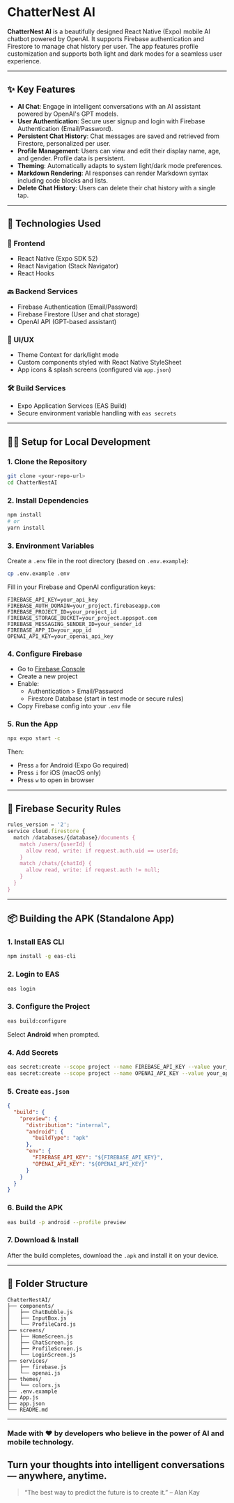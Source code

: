 # ChatterNest AI

**ChatterNest AI** is a beautifully designed React Native (Expo) mobile AI chatbot powered by OpenAI. It supports Firebase authentication and Firestore to manage chat history per user. The app features profile customization and supports both light and dark modes for a seamless user experience.

---

## ✨ Key Features

- **AI Chat**: Engage in intelligent conversations with an AI assistant powered by OpenAI's GPT models.
- **User Authentication**: Secure user signup and login with Firebase Authentication (Email/Password).
- **Persistent Chat History**: Chat messages are saved and retrieved from Firestore, personalized per user.
- **Profile Management**: Users can view and edit their display name, age, and gender. Profile data is persistent.
- **Theming**: Automatically adapts to system light/dark mode preferences.
- **Markdown Rendering**: AI responses can render Markdown syntax including code blocks and lists.
- **Delete Chat History**: Users can delete their chat history with a single tap.

---

## 🚀 Technologies Used

### 📱 Frontend
- React Native (Expo SDK 52)
- React Navigation (Stack Navigator)
- React Hooks

### 🔙 Backend Services
- Firebase Authentication (Email/Password)
- Firebase Firestore (User and chat storage)
- OpenAI API (GPT-based assistant)

### 🎨 UI/UX
- Theme Context for dark/light mode
- Custom components styled with React Native StyleSheet
- App icons & splash screens (configured via `app.json`)

### 🛠 Build Services
- Expo Application Services (EAS Build)
- Secure environment variable handling with `eas secrets`

---

## 🧑‍💻 Setup for Local Development

### 1. Clone the Repository

```bash
git clone <your-repo-url>
cd ChatterNestAI
```

### 2. Install Dependencies

```bash
npm install
# or
yarn install
```

### 3. Environment Variables

Create a `.env` file in the root directory (based on `.env.example`):

```bash
cp .env.example .env
```

Fill in your Firebase and OpenAI configuration keys:

```env
FIREBASE_API_KEY=your_api_key
FIREBASE_AUTH_DOMAIN=your_project.firebaseapp.com
FIREBASE_PROJECT_ID=your_project_id
FIREBASE_STORAGE_BUCKET=your_project.appspot.com
FIREBASE_MESSAGING_SENDER_ID=your_sender_id
FIREBASE_APP_ID=your_app_id
OPENAI_API_KEY=your_openai_api_key
```

### 4. Configure Firebase

- Go to [Firebase Console](https://console.firebase.google.com)
- Create a new project
- Enable:
  - Authentication > Email/Password
  - Firestore Database (start in test mode or secure rules)
- Copy Firebase config into your `.env` file

### 5. Run the App

```bash
npx expo start -c
```

Then:
- Press `a` for Android (Expo Go required)
- Press `i` for iOS (macOS only)
- Press `w` to open in browser

---

## 🔐 Firebase Security Rules

```js
rules_version = '2';
service cloud.firestore {
  match /databases/{database}/documents {
    match /users/{userId} {
      allow read, write: if request.auth.uid == userId;
    }
    match /chats/{chatId} {
      allow read, write: if request.auth != null;
    }
  }
}
```

---

## 📦 Building the APK (Standalone App)

### 1. Install EAS CLI

```bash
npm install -g eas-cli
```

### 2. Login to EAS

```bash
eas login
```

### 3. Configure the Project

```bash
eas build:configure
```

Select **Android** when prompted.

### 4. Add Secrets

```bash
eas secret:create --scope project --name FIREBASE_API_KEY --value your_firebase_key
eas secret:create --scope project --name OPENAI_API_KEY --value your_openai_key
```

### 5. Create `eas.json`

```json
{
  "build": {
    "preview": {
      "distribution": "internal",
      "android": {
        "buildType": "apk"
      },
      "env": {
        "FIREBASE_API_KEY": "${FIREBASE_API_KEY}",
        "OPENAI_API_KEY": "${OPENAI_API_KEY}"
      }
    }
  }
}
```

### 6. Build the APK

```bash
eas build -p android --profile preview
```

### 7. Download & Install

After the build completes, download the `.apk` and install it on your device.

---

## 🧠 Folder Structure

```
ChatterNestAI/
├── components/
│   ├── ChatBubble.js
│   ├── InputBox.js
│   └── ProfileCard.js
├── screens/
│   ├── HomeScreen.js
│   ├── ChatScreen.js
│   ├── ProfileScreen.js
│   └── LoginScreen.js
├── services/
│   ├── firebase.js
│   └── openai.js
├── themes/
│   └── colors.js
├── .env.example
├── App.js
├── app.json
└── README.md
```

---

### Made with ❤️ by developers who believe in the power of AI and mobile technology.  
## Turn your thoughts into intelligent conversations — anywhere, anytime.

> “The best way to predict the future is to create it.” – Alan Kay
